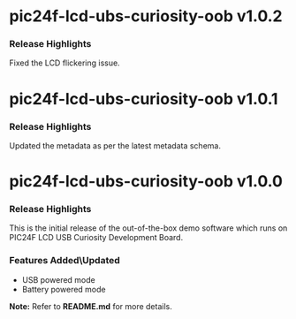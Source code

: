 # pic24f-lcd-ubs-curiosity-oob v1.0.2
### Release Highlights

Fixed the LCD flickering issue.

# pic24f-lcd-ubs-curiosity-oob v1.0.1
### Release Highlights

Updated the metadata as per the latest metadata schema.

# pic24f-lcd-ubs-curiosity-oob v1.0.0
### Release Highlights

This is the initial release of the out-of-the-box demo software which runs on PIC24F LCD USB Curiosity Development Board.

### Features Added\Updated

* USB powered mode
* Battery powered mode

**Note:** Refer to **README.md** for more details.
